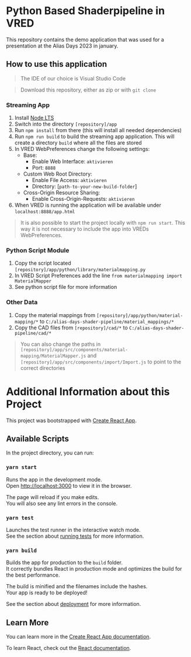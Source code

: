 # Python Based Shaderpipeline in VRED

This repository contains the demo application that was used for a presentation at the Alias Days 2023 in january.

## How to use this application

> The IDE of our choice is Visual Studio Code

> Download this repository, either as zip or with `git clone`

### Streaming App

1. Install [Node LTS](https://nodejs.org/en/download/)
2. Switch into the directory `[repository]/app`
3. Run `npm install` from there (this will install all needed dependencies)
4. Run `npm run build` to build the streaming app application. This will create a directory `build` where all the files are stored
5. In VRED WebPreferences change the following settings:
   - Base:
     - Enable Web Interface: `aktivieren`
     - Port: `8888`
   - Custom Web Root Directory:
     - Enable File Access: `aktivieren`
     - Directory: [```path-to-your-new-build-folder```]
   - Cross-Origin Resource Sharing:
     - Enable Cross-Origin-Requests: `aktivieren`
6. When VRED is running the application will be available under `localhost:8888/app.html`

> It is also possible to start the project locally with `npm run start`. This way it is not necessary to include the app into VREDs WebPreferences.

### Python Script Module

1. Copy the script located `[repository]/app/python/library/materialmapping.py`
2. In VRED Script Preferences add the line `from materialmapping import MaterialMapper`
3. See python script file for more information

### Other Data

1. Copy the material mappings from `[repository]/app/python/material-mapping/*` to `C:/alias-days-shader-pipeline/material_mappings/*`
2. Copy the CAD files from `[repository]/cad/*` to `C:/alias-days-shader-pipeline/cad/*`

> You can also change the paths in `[repository]/app/src/components/material-mapping/MaterialMapper.js` and `[repository]/app/src/components/import/Import.js` to point to the correct directories

# Additional Information about this Project

This project was bootstrapped with [Create React App](https://github.com/facebook/create-react-app).

## Available Scripts

In the project directory, you can run:

### `yarn start`

Runs the app in the development mode.\
Open [http://localhost:3000](http://localhost:3000) to view it in the browser.

The page will reload if you make edits.\
You will also see any lint errors in the console.

### `yarn test`

Launches the test runner in the interactive watch mode.\
See the section about [running tests](https://facebook.github.io/create-react-app/docs/running-tests) for more information.

### `yarn build`

Builds the app for production to the `build` folder.\
It correctly bundles React in production mode and optimizes the build for the best performance.

The build is minified and the filenames include the hashes.\
Your app is ready to be deployed!

See the section about [deployment](https://facebook.github.io/create-react-app/docs/deployment) for more information.

## Learn More

You can learn more in the [Create React App documentation](https://facebook.github.io/create-react-app/docs/getting-started).

To learn React, check out the [React documentation](https://reactjs.org/).
